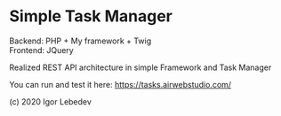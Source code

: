 <h1>Simple Task Manager</h1>
Backend: PHP + My framework + Twig <br>
Frontend: JQuery

<p>Realized REST API architecture in simple Framework and Task Manager</p>

<p>You can run and test it here: <a target="_blank" href="https://tasks.airwebstudio.com/">https://tasks.airwebstudio.com/</a></p>

(c) 2020 Igor Lebedev
